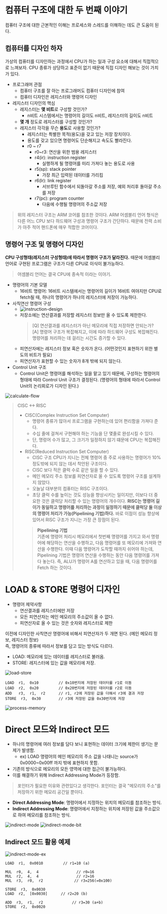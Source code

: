 # 컴퓨터 구조에 대한 두 번째 이야기
컴퓨터 구조에 대한 근본적인 이해는 프로세스와 스레드를 이해하는 데도 큰 도움이 된다.

## 컴퓨터를 디자인 하자
가상의 컴퓨터를 디자인하는 과정에서 CPU가 하는 일과 구성 요소에 대해서 직접적으로 느껴보자. CPU 종류가 상당하고 표준이 없기 때문에 직접 디자인 해보는 것이 가치가 있다.
- 프로그래머 관점
    - 컴퓨터 구조를 잘 아는 프로그래머도 컴퓨터 디자인에 참여
    - 컴퓨터 디자인은 레지스터와 명령어 디자인
- 레지스터 디자인의 핵심
    - 레지스터는 **몇 비트**로 구성할 것인가?
        - n비트 시스템에서는 명령어의 길이도 n비트, 레지스터의 길이도 n비트
    - **몇 개** 정도로 레지스터를 구성할 것인가?
    - 레지스터 각각을 무슨 **용도**로 사용할 것인가?
        - 레지스터는 특별한 목적(용도)을 갖고 있는 저장 장치이다.
        - 용도를 갖고 있으면 명령어도 단순해지고 속도도 빨라진다.
        - r0 ~ r7
            - r0~r3: 연산을 위한 범용 레지스터
            - r4(ir): instruction register
                - 실행하게 될 명령어를 미리 가져다 놓는 용도로 사용
            - r5(sp): stack pointer
                - 가장 최근 입력된 데이터를 가리킴
            - r6(lr): link register
                - 서브루틴 함수에서 되돌아갈 주소를 저장, 예외 처리후 돌아갈 주소를 저장
            - r7(pc): program counter
                - 다음에 수행될 명령어의 주소값 저장
            
> 위의 레지스터 구조는 ARM 코어를 참조한 것이다. ARM 어셈블리 언어 형식은 다른 어느 CPU 보다 하드웨어 구성과 명령어 구조가 간단하다. 때문에 전력 소비가 아주 적어 핸드폰에 매우 적합한 코어이다.

## 명령어 구조 및 명령어 디자인
**CPU 구성형태(레지스터 구성형태)에 따라서 명령어 구조가 달라진다.** 때문에 어셈블리 언어로 구현된 프로그램은 구조가 다른 CPU로 이식이 불가능하다.
> 어셈블리 언어는 결국 CPU에 종속적 이라는 이야기.

- 명령어의 기본 모델
    - 16비트 명령어: 16비트 시스템에서는 명령어의 길이가 16비트 여야지만 CPU로 fetch될 때, 하나의 명령어가 하나의 레지스터에 저장이 가능하다.
- 사칙연산 명령어 구성
    - ![instruction-design](/computer-architecture/image/4-computer-architecture/instruction-design.png)
    - 저장소에는 연산결과를 저장할 레지스터 정보만 올 수 있도록 제한한다.
        > [Q] 연산결과를 레지스터가 아닌 메모리에 직접 저장하면 안되는가?  
        [A] 명령어 구조가 복잡해지고, 이에 따라 하드웨어 구성도 복잡해진다. 명령어를 처리하는 데 걸리는 시간도 증가할 수 있다.
    - 피연산자에는 레지스터 정보 혹은 숫자가 온다. (어떤것인지 표현하기 위한 별도의 비트가 필요)
    - 피연산자가 표현할 수 있는 숫자가 8개 밖에 되지 않는다.
- Control Unit 구조
    - Control Unit은 명령어를 해석하는 일을 맡고 있기 때문에, 구성하는 명령어의 형태에 따라 Control Unit 구조가 결정된다. (명령어의 형태에 따라서 Control Unit의 논리회로가 디자인 된다.)
    
![calculate-flow](/computer-architecture/image/4-computer-architecture/calculate-flow.png)

>CISC <-> RISC
>- CISC(Complex Instruction Set Computer)
>   - 명령어 종류가 많아서 프로그램을 구현하는데 있어 편리함을 가져다 준다.
>   - 수십 줄에 걸쳐서 구현해야 하는 기능을 단 몇줄로 완성시킬 수 있다.
>   - 단, 명렁어 수가 많고, 그 크기가 일정하지 않기 떄문에 CPU는 복잡해진다.
>- RISC(Reduced Instruction Set Computer)  
>   - CISC 구조 CPU가 지니는 전체 명령어 중 주로 사용하는 명령어가 10% 정도밖에 되지 않는 데서 착안된 구조이다.
>   - CISC 보다 적은 클럭 수로 같은 일을 할 수 있다.
>   - 메인 메모리 주소 정보를 피연산자로 올 수 있도록 명령어 구조를 설계하지 않았다.
>   - 오늘날 대부분의 컴퓨터는 RISC 구조이다.
>   - 초당 클럭 수를 높이는 것도 성능을 향상시키는 일이지만, 이보다 더 중요한 것은 클럭당 처리할 수 있는 명령어의 개수이다. **RISC는 명령어 길이가 동일하고 명령어를 처리하는 과정이 일정하기 때문에 클럭당 둘 이상의 명령어 처리가 가능(Pipelining
> 기법)하다.** 바로 이점이 성능 향상에 있어서 RISC 구조가 지니는 가장 큰 장점이 된다.
>   > **Pipelining 기법**  
기존에 명령어 처리시 메모리에서 첫번째 명령어를 가지고 와서 명령어에 해당하는 연산을 수행하고, 다음 명령어를 또 메모리에 가져와 연산을 수행한다. 이때 다음 명령어가 도착할 때까지 쉬어야 하는데, Pipelining 기법은 명령어 연산을 수행하는 동안 다음 명령어를 가져다 놓는다. 즉, ALU가 명령어 A를 연산하고 있을 때, 다음 명령어를 Fetch 하는 것이다.


# LOAD & STORE 명령어 디자인
- 명령어 제약사항
    - 연산결과를 레지스터에만 저장
    - 모든 피연산자는 메인 메모리의 주소값이 올 수 없다.
    - 피연산자로 올 수 있는 것은 숫자와 레지스터로 제한

이전에 디자인한 사칙연산 명령어에 비해서 피연산자가 두 개면 된다. (메인 메모리 정보, 레지스터 정보)  
즉, 명령어의 종류에 따라서 정보를 담고 있는 방식도 다르다.

- LOAD: 메모리에 있는 데이터를 레지스터로 불러옴.
- STORE: 레지스터에 있는 값을 메모리에 저장.

![load-store](/computer-architecture/image/4-computer-architecture/load-store.png)

```
LOAD  r1,  0x10         // 0x10번지에 저장된 데이터를 r1로 이동
LOAD  r2,  0x20         // 0x20번지에 저장된 데이터를 r2로 이동
ADD   r3,  r1,  r2      // r1, r2에 저장된 값을 더해서 r3에 결과 저장
STORE  r3,  0x30        // r3에 저장된 값을 0x30번지에 저장
```

![process-memory](/computer-architecture/image/4-computer-architecture/process-memory.png)


# Direct 모드와 Indirect 모드
- 하나의 명령어에 여러 정보를 담다 보니 표현하는 데이터 크기에 제한이 생기는 문제가 발생함.
    - ex) LOAD 명령어의 메인 메모리의 주소 값을 나태니는 source가 0x0000~0x00ff 까지 밖에 표현하지 못함.
- 기존의 방식으로 메모리의 모든 영역에 대한 접근이 불가능하다.
- 이를 해결하기 위해 Indirect Addressing Mode가 등장함.
> 포인터가 필요한 이유와 관련있다고 생각한다. 포인터는 결국 "메모리의 주소"를 저장하기 위한 메모리 공간일 뿐이다.


- **Direct Addressing Mode**: 명령어에서 지정하는 위치의 메모리를 참조하는 방식.
- **Indirect Addressing Mode**: 명령어에서 지정하는 위치에 저장된 값을 주소값으로 하여 메모리를 참조하는 방식.

![indirect-mode](/computer-architecture/image/4-computer-architecture/indirect-mode.png)
![indirect-mode-bit](/computer-architecture/image/4-computer-architecture/indirect-mode-bit.png)

## Indirect 모드 활용 예제
![indirect-mode-ex](/computer-architecture/image/4-computer-architecture/indirect-mode-ex.png)
```
LOAD  r1,  0x0010         // r1=10 (a)

MUL  r0,  4,  4                 // r0=16
MUL  r2,  4,  4                 // r2=16
MUL  r3,  r0,  r2              // r3=256(=0x100)

STORE  r3,  0x0030
LOAD  r2,  [0x0030]      // r2=20 (b)

ADD  r3,  r1,  r2             // r3=30 (a+b)
STORE  r2,  0x0020
```

